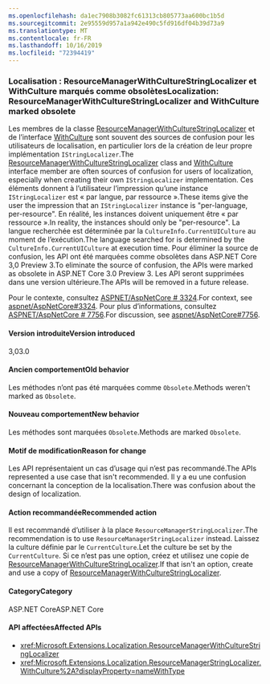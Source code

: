 ```yaml
---
ms.openlocfilehash: da1ec7908b3082fc61313cb805773aa600bc1b5d
ms.sourcegitcommit: 2e95559d957a1a942e490c5fd916df04b39d73a9
ms.translationtype: MT
ms.contentlocale: fr-FR
ms.lasthandoff: 10/16/2019
ms.locfileid: "72394419"
---
```

### <a name="localization-resourcemanagerwithculturestringlocalizer-and-withculture-marked-obsolete"></a><span data-ttu-id="a1e4b-101">Localisation : ResourceManagerWithCultureStringLocalizer et WithCulture marqués comme obsolètes</span><span class="sxs-lookup"><span data-stu-id="a1e4b-101">Localization: ResourceManagerWithCultureStringLocalizer and WithCulture marked obsolete</span></span>

<span data-ttu-id="a1e4b-102">Les membres de la classe [ResourceManagerWithCultureStringLocalizer](https://github.com/aspnet/Localization/blob/43b974482c7b703c92085c6f68b3b23d8fe32720/src/Microsoft.Extensions.Localization/ResourceManagerWithCultureStringLocalizer.cs#L18) et de l’interface [WithCulture](https://github.com/aspnet/Localization/blob/master/src/Microsoft.Extensions.Localization/ResourceManagerStringLocalizer.cs#L154-L170) sont souvent des sources de confusion pour les utilisateurs de localisation, en particulier lors de la création de leur propre implémentation `IStringLocalizer`.</span><span class="sxs-lookup"><span data-stu-id="a1e4b-102">The [ResourceManagerWithCultureStringLocalizer](https://github.com/aspnet/Localization/blob/43b974482c7b703c92085c6f68b3b23d8fe32720/src/Microsoft.Extensions.Localization/ResourceManagerWithCultureStringLocalizer.cs#L18) class and [WithCulture](https://github.com/aspnet/Localization/blob/master/src/Microsoft.Extensions.Localization/ResourceManagerStringLocalizer.cs#L154-L170) interface member are often sources of confusion for users of localization, especially when creating their own `IStringLocalizer` implementation.</span></span> <span data-ttu-id="a1e4b-103">Ces éléments donnent à l’utilisateur l’impression qu’une instance `IStringLocalizer` est « par langue, par ressource ».</span><span class="sxs-lookup"><span data-stu-id="a1e4b-103">These items give the user the impression that an `IStringLocalizer` instance is "per-language, per-resource".</span></span> <span data-ttu-id="a1e4b-104">En réalité, les instances doivent uniquement être « par ressource ».</span><span class="sxs-lookup"><span data-stu-id="a1e4b-104">In reality, the instances should only be "per-resource".</span></span> <span data-ttu-id="a1e4b-105">La langue recherchée est déterminée par la `CultureInfo.CurrentUICulture` au moment de l’exécution.</span><span class="sxs-lookup"><span data-stu-id="a1e4b-105">The language searched for is determined by the `CultureInfo.CurrentUICulture` at execution time.</span></span> <span data-ttu-id="a1e4b-106">Pour éliminer la source de confusion, les API ont été marquées comme obsolètes dans ASP.NET Core 3,0 Preview 3.</span><span class="sxs-lookup"><span data-stu-id="a1e4b-106">To eliminate the source of confusion, the APIs were marked as obsolete in ASP.NET Core 3.0 Preview 3.</span></span> <span data-ttu-id="a1e4b-107">Les API seront supprimées dans une version ultérieure.</span><span class="sxs-lookup"><span data-stu-id="a1e4b-107">The APIs will be removed in a future release.</span></span>

<span data-ttu-id="a1e4b-108">Pour le contexte, consultez [ASPNET/AspNetCore # 3324](https://github.com/aspnet/AspNetCore/issues/3324).</span><span class="sxs-lookup"><span data-stu-id="a1e4b-108">For context, see [aspnet/AspNetCore#3324](https://github.com/aspnet/AspNetCore/issues/3324).</span></span> <span data-ttu-id="a1e4b-109">Pour plus d’informations, consultez [ASPNET/AspNetCore # 7756](https://github.com/aspnet/AspNetCore/issues/7756).</span><span class="sxs-lookup"><span data-stu-id="a1e4b-109">For discussion, see [aspnet/AspNetCore#7756](https://github.com/aspnet/AspNetCore/issues/7756).</span></span>

#### <a name="version-introduced"></a><span data-ttu-id="a1e4b-110">Version introduite</span><span class="sxs-lookup"><span data-stu-id="a1e4b-110">Version introduced</span></span>

<span data-ttu-id="a1e4b-111">3,0</span><span class="sxs-lookup"><span data-stu-id="a1e4b-111">3.0</span></span>

#### <a name="old-behavior"></a><span data-ttu-id="a1e4b-112">Ancien comportement</span><span class="sxs-lookup"><span data-stu-id="a1e4b-112">Old behavior</span></span>

<span data-ttu-id="a1e4b-113">Les méthodes n’ont pas été marquées comme `Obsolete`.</span><span class="sxs-lookup"><span data-stu-id="a1e4b-113">Methods weren't marked as `Obsolete`.</span></span>

#### <a name="new-behavior"></a><span data-ttu-id="a1e4b-114">Nouveau comportement</span><span class="sxs-lookup"><span data-stu-id="a1e4b-114">New behavior</span></span>

<span data-ttu-id="a1e4b-115">Les méthodes sont marquées `Obsolete`.</span><span class="sxs-lookup"><span data-stu-id="a1e4b-115">Methods are marked `Obsolete`.</span></span>

#### <a name="reason-for-change"></a><span data-ttu-id="a1e4b-116">Motif de modification</span><span class="sxs-lookup"><span data-stu-id="a1e4b-116">Reason for change</span></span>

<span data-ttu-id="a1e4b-117">Les API représentaient un cas d’usage qui n’est pas recommandé.</span><span class="sxs-lookup"><span data-stu-id="a1e4b-117">The APIs represented a use case that isn't recommended.</span></span> <span data-ttu-id="a1e4b-118">Il y a eu une confusion concernant la conception de la localisation.</span><span class="sxs-lookup"><span data-stu-id="a1e4b-118">There was confusion about the design of localization.</span></span>

#### <a name="recommended-action"></a><span data-ttu-id="a1e4b-119">Action recommandée</span><span class="sxs-lookup"><span data-stu-id="a1e4b-119">Recommended action</span></span>

<span data-ttu-id="a1e4b-120">Il est recommandé d’utiliser à la place `ResourceManagerStringLocalizer`.</span><span class="sxs-lookup"><span data-stu-id="a1e4b-120">The recommendation is to use `ResourceManagerStringLocalizer` instead.</span></span> <span data-ttu-id="a1e4b-121">Laissez la culture définie par le `CurrentCulture`.</span><span class="sxs-lookup"><span data-stu-id="a1e4b-121">Let the culture be set by the `CurrentCulture`.</span></span> <span data-ttu-id="a1e4b-122">Si ce n’est pas une option, créez et utilisez une copie de [ResourceManagerWithCultureStringLocalizer](https://github.com/aspnet/Localization/blob/43b974482c7b703c92085c6f68b3b23d8fe32720/src/Microsoft.Extensions.Localization/ResourceManagerWithCultureStringLocalizer.cs#L18).</span><span class="sxs-lookup"><span data-stu-id="a1e4b-122">If that isn't an option, create and use a copy of [ResourceManagerWithCultureStringLocalizer](https://github.com/aspnet/Localization/blob/43b974482c7b703c92085c6f68b3b23d8fe32720/src/Microsoft.Extensions.Localization/ResourceManagerWithCultureStringLocalizer.cs#L18).</span></span>

#### <a name="category"></a><span data-ttu-id="a1e4b-123">Category</span><span class="sxs-lookup"><span data-stu-id="a1e4b-123">Category</span></span>

<span data-ttu-id="a1e4b-124">ASP.NET Core</span><span class="sxs-lookup"><span data-stu-id="a1e4b-124">ASP.NET Core</span></span>

#### <a name="affected-apis"></a><span data-ttu-id="a1e4b-125">API affectées</span><span class="sxs-lookup"><span data-stu-id="a1e4b-125">Affected APIs</span></span>

- <xref:Microsoft.Extensions.Localization.ResourceManagerWithCultureStringLocalizer>
- <xref:Microsoft.Extensions.Localization.ResourceManagerStringLocalizer.WithCulture%2A?displayProperty=nameWithType>

<!--

#### Affected APIs

- `T:Microsoft.Extensions.Localization.ResourceManagerWithCultureStringLocalizer`
- `Overload:Microsoft.Extensions.Localization.ResourceManagerStringLocalizer.WithCulture`

-->
